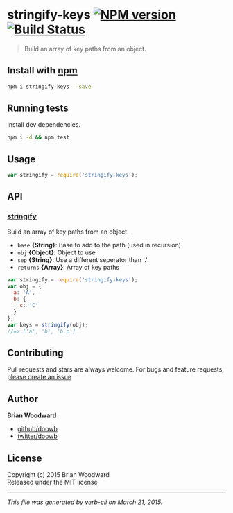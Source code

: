 # stringify-keys [![NPM version](https://badge.fury.io/js/stringify-keys.svg)](http://badge.fury.io/js/stringify-keys)  [![Build Status](https://travis-ci.org/doowb/stringify-keys.svg)](https://travis-ci.org/doowb/stringify-keys) 

> Build an array of key paths from an object.

## Install with [npm](npmjs.org)

```bash
npm i stringify-keys --save
```

## Running tests
Install dev dependencies.

```bash
npm i -d && npm test
```

## Usage

```js
var stringify = require('stringify-keys');
```

## API
### [stringify](./index.js#L34)

Build an array of key paths from an object.

* `base` **{String}**: Base to add to the path (used in recursion)    
* `obj` **{Object}**: Object to use    
* `sep` **{String}**: Use a different seperator than '.'    
* `returns` **{Array}**: Array of key paths  

```js
var stringify = require('stringify-keys');
var obj = {
  a: 'A',
  b: {
    c: 'C'
  }
};
var keys = stringify(obj);
//=> ['a', 'b', 'b.c']
```

## Contributing
Pull requests and stars are always welcome. For bugs and feature requests, [please create an issue](https://github.com/doowb/stringify-keys/issues)

## Author

**Brian Woodward**
 
+ [github/doowb](https://github.com/doowb)
+ [twitter/doowb](http://twitter.com/doowb) 

## License
Copyright (c) 2015 Brian Woodward  
Released under the MIT license

***

_This file was generated by [verb-cli](https://github.com/assemble/verb-cli) on March 21, 2015._